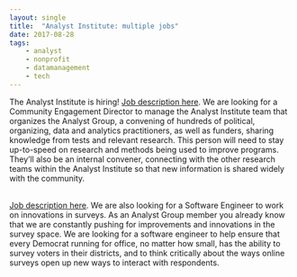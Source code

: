 ```yaml
---
layout: single
title:  "Analyst Institute: multiple jobs"
date: 2017-08-28
tags: 
    - analyst
    - nonprofit
    - datamanagement
    - tech
---
```


The Analyst Institute is hiring! 
[Job description here](https://analystinstitute.recruitee.com/o/community-engagement-director?mc_cid=68322c6266&mc_eid=38e33bbf17&mc_cid=a1ab1fd659&mc_eid=75fd07515d).
We are looking for a Community Engagement Director to manage the Analyst Institute team that organizes the Analyst Group, a convening of hundreds of political, organizing, data and analytics practitioners, as well as funders, sharing knowledge from tests and relevant research. This person will need to stay up-to-speed on research and methods being used to improve programs. They’ll also be an internal convener, connecting with the other research teams within the Analyst Institute so that new information is shared widely with the community. 

<br>[Job description here](https://analystinstitute.recruitee.com/o/software-engineer-innovations-in-surveys).
We are also looking for a Software Engineer to work on innovations in surveys. As an Analyst Group member you already know that we are constantly pushing for improvements and innovations in the survey space. We are looking for a software engineer to help ensure that every Democrat running for office, no matter how small, has the ability to survey voters in their districts, and to think critically about the ways online surveys open up new ways to interact with respondents. 
